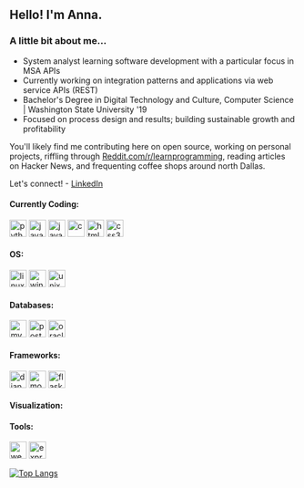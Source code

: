 <h2> Hello! I'm Anna. </h2>
<h3> A little bit about me... </h3>

- System analyst learning software development with a particular focus in MSA APIs
- Currently working on integration patterns and applications via web service APIs (REST)
- Bachelor's Degree in Digital Technology and Culture, Computer Science | Washington State University '19
- Focused on process design and results; building sustainable growth and profitability

You'll likely find me contributing here on open source, working on personal projects, riffling through [Reddit.com/r/learnprogramming](https://www.reddit.com/r/learnprogramming/), reading articles on Hacker News, and frequenting coffee shops around north Dallas.

Let's connect! - [LinkedIn](https://www.linkedin.com/in/anna-mattingly/)

<h4> Currently Coding: </h4>
<p align="left">
<img src="https://cdn.jsdelivr.net/gh/devicons/devicon/icons/python/python-original.svg" alt="python" width="30" height="30"/>
<img src="https://cdn.jsdelivr.net/gh/devicons/devicon/icons/java/java-original.svg" alt="java" width="30" height="30"/>
<img src="https://cdn.jsdelivr.net/gh/devicons/devicon/icons/javascript/javascript-original.svg" alt="javascript" width="30" height="30"/>
<img src="https://cdn.jsdelivr.net/gh/devicons/devicon/icons/c/c-original.svg" alt="c" width="30" height="30"/>
<img src="https://cdn.jsdelivr.net/gh/devicons/devicon/icons/html5/html5-original.svg" alt="html5" width="30" height="30"/>
<img src="https://cdn.jsdelivr.net/gh/devicons/devicon/icons/css3/css3-original.svg" alt="css3" width="30" height="30"/>
</p>

<h4> OS: </h4>
<p align="left">
<img src="https://cdn.jsdelivr.net/gh/devicons/devicon/icons/linux/linux-original.svg" alt="linux" width="30" height="30"/>
<img src="https://cdn.jsdelivr.net/gh/devicons/devicon/icons/windows8/windows8-original.svg" alt="windows8" width="30" height="30"/>
<img src="https://cdn.jsdelivr.net/gh/devicons/devicon/icons/unix/unix-original.svg" alt="unix" width="30" height="30"/>
</p>

<h4> Databases: </h4>
<p align="left">
<img src="https://cdn.jsdelivr.net/gh/devicons/devicon/icons/mysql/mysql-original.svg" alt="mysql" width="30" height="30"/>
<img src="https://cdn.jsdelivr.net/gh/devicons/devicon/icons/postgresql/postgresql-original.svg" alt="postgresql" width="30" height="30"/>
<img src="https://cdn.jsdelivr.net/gh/devicons/devicon/icons/oracle/oracle-original.svg" alt="oracle" width="30" height="30"/>
</p>

<h4> Frameworks: </h4>
<p align="left">
<img src="https://cdn.jsdelivr.net/gh/devicons/devicon/icons/django/django-plain.svg" alt="django" width="30" height="30"/>
<img src="https://cdn.jsdelivr.net/gh/devicons/devicon/icons/mongodb/mongodb-original.svg" alt="mongodb" width="30" height="30"/>
<img src="https://cdn.jsdelivr.net/gh/devicons/devicon/icons/flask/flask-original.svg" alt="flask" width="30" height="30"/>
</p>

<h4> Visualization: </h4>
<p align="left">
</p>

<h4> Tools: </h4>
<p align="left">
<img src="https://cdn.jsdelivr.net/gh/devicons/devicon/icons/webpack/webpack-original.svg" alt="webpack" width="30" height="30"/>
<img src="https://cdn.jsdelivr.net/gh/devicons/devicon/icons/express/express-original.svg" alt="express" width="30" height="30"/>
</p>



[![Top Langs](https://github-readme-stats.vercel.app/api/top-langs/?username=anna-mattingly&layout=compact&theme=default)](https://github.com/anna-mattingly/github-readme-stats)
